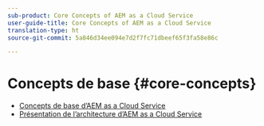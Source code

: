 ```yaml
---
sub-product: Core Concepts of AEM as a Cloud Service
user-guide-title: Core Concepts of AEM as a Cloud Service
translation-type: ht
source-git-commit: 5a846d34ee094e7d2f7fc71dbeef65f3fa58e86c

---
```



# Concepts de base {#core-concepts}

+ [Concepts de base d’AEM as a Cloud Service](/help/core-concepts/home.md)
+ [Présentation de l’architecture d’AEM as a Cloud Service](architecture.md)